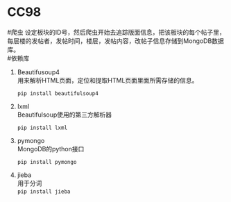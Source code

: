 CC98
====

#爬虫
设定板块的ID号，然后爬虫开始去追踪版面信息，把该板块的每个帖子里，每层楼的发帖者，发帖时间，楼层，发帖内容，改帖子信息存储到MongoDB数据库。  
#依赖库
1.	Beautifusoup4  
	用来解析HTML页面，定位和提取HTML页面里面所需存储的信息。  
	```
	pip install beautifulsoup4
	```
2.	lxml  
	Beautifulsoup使用的第三方解析器  
	```
	pip install lxml
	```
3.	pymongo  
	MongoDB的python接口  
	```
	pip install pymongo	
	```
4.	jieba  
	用于分词  
	`` pip install jieba ``
	

